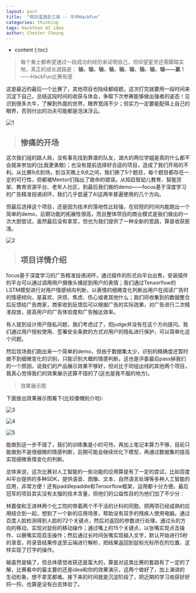 ```yaml
---
layout: post
title:  "佩剑温酒走江湖 -- 华中HackFun"
categories: thinking
tags: Hackthon AI idea
author: Chester Cheung
---
```



* content
{:toc}

> 每个勇士都希望通过一段成功的经历来证明自己，但仰望星空还需脚踏实地，真正的成长道路是：
**输、输、输、输、输、输、输、输、输——赢！**
——HackFun比赛有感

这是最近的最后一个比赛了，其他项目也陆续都结题，这次打完就要用一段时间来沉淀下自己，总结这段时间的收获与体会，争取下次参赛能够做出强者的姿态！见识到很多大牛，了解到外面的世界，眼界宽阔不少；但实力一定要能配得上自己的眼界，否则付出的功夫可能都是泡沫浮云。

![1](https://img-blog.csdnimg.cn/20190528210547152.jpg?x-oss-process=image/watermark,type_ZmFuZ3poZW5naGVpdGk,shadow_10,text_aHR0cHM6Ly9ibG9nLmNzZG4ubmV0L3dlaXhpbl80NDM5MDE0NQ==,size_16,color_FFFFFF,t_70)









> ## 惨痛的开场

这次我们组的路人局，没有事先找到靠谱的队友，湖大的两位学姐是真的什么都不会就来参加的(比我更勇敢)；也没有提前选择好合适的项目，造成了我们开局的不利。从比赛9点到场，到当天晚上9点之间，我们换了5个题目，每个题目都存在一定的可行性，但都被Mentor们指出了致命的错误。从知启智幼儿教育、智能货架、教育资源平台、老年人社区，到最后我们做的demo——focus基于深度学习的广告精准投递闭环，我们几乎尝遍了AI这两年普遍使用的几个方向。



但最后选择这个项目，还是因为技术的落地性比较强，在较短的时间内能跑出一个简单的demo，后期功能的拓展性很高，而且整体项目的商业模式是我们做出的一次大胆尝试，虽然最后没有拿奖，但也为我们提供了一种全新的思路，算是收获匪浅。


![2](https://img-blog.csdnimg.cn/20190528205457899.png?x-oss-process=image/watermark,type_ZmFuZ3poZW5naGVpdGk,shadow_10,text_aHR0cHM6Ly9ibG9nLmNzZG4ubmV0L3dlaXhpbl80NDM5MDE0NQ==,size_16,color_FFFFFF,t_70)

> ## 项目详情介绍

focus基于深度学习的广告精准投递闭环，通过插件的形式向平台出售，安装插件的平台可以通过调用用户摄像头捕捉到用户的表情；我们通过Tensorflow的LSTM模型进行对用户情感倾向判断，以表情的细微变化判断出用户在阅读广告时的情感倾向，是喜欢、厌烦、焦虑、伤心或者其他什么；我们将收集到的数据整合后反馈给广告商家，商家收到反馈后可以根据广告的实际效果，对广告进行二次精准投放，提高用户的广告体验度和广告触达效率。



有人提到设计用户隐私问题，我们考虑过了，但judge并没有在这个方向提问。我们通过用户授权使用、签署安全条款的方式对用户的隐私进行保护，可以简单化这个问题。



然后现场我们跑出来一个简单的demo，但由于数据集太少，识别的精确度还暂时做不到细微变化的识别，只能识别大概的情感判断。这也是评委最后pass掉我们的一个原因，说我们的产品展示效果不够好，但对比于同组出线的其他两个项目，我真心觉得我们的效果展示还算不错的了(这也是我不服的地方)。



> 效果展示图


下面放出效果展示图看下(比较傻帽别介哈):

![3](https://img-blog.csdnimg.cn/20190528211117660.png?x-oss-process=image/watermark,type_ZmFuZ3poZW5naGVpdGk,shadow_10,text_aHR0cHM6Ly9ibG9nLmNzZG4ubmV0L3dlaXhpbl80NDM5MDE0NQ==,size_16,color_FFFFFF,t_70)

![4](https://img-blog.csdnimg.cn/20190528211127382.png?x-oss-process=image/watermark,type_ZmFuZ3poZW5naGVpdGk,shadow_10,text_aHR0cHM6Ly9ibG9nLmNzZG4ubmV0L3dlaXhpbl80NDM5MDE0NQ==,size_16,color_FFFFFF,t_70)

![5](https://img-blog.csdnimg.cn/20190528211139359.png?x-oss-process=image/watermark,type_ZmFuZ3poZW5naGVpdGk,shadow_10,text_aHR0cHM6Ly9ibG9nLmNzZG4ubmV0L3dlaXhpbl80NDM5MDE0NQ==,size_16,color_FFFFFF,t_70)

能做到这一步不错了，我们的训练集是小的可怜，再加上笔记本算力不够，目前只能做到不是很细微的情感判断，后期可能会继续优化下模型，再通过数据集的提高实现细微表情变化的判断。



总体来说，这次比赛对人工智能的一些功能的应用算是有了一定的尝试，比如百度AI平台提供的多种SDK，提供语音、图像、文本、自然语言处理等多种人工智能的应用，非常方便！还有paddlepaddle和Tensorflow框架，运用都十分方便。最后冠军的项目其实没有太强的技术含量，但他们的公益性目的为他们加了不少分：



林嘉俊和王进林两个化工院的带着两个不干活的计科的同胞，把两项已经成熟的应用结合到一起，想到了一个新的应用场景，帮助没有双手的残疾人使用电脑。通过百度人脸检测得到人脸的72个关键点，然后对返回的参数进行处理，通过头的方向的移动，实现对鼠标的移动操作；通过嘴上的15个关键点，以张嘴实现点击操作、以撅嘴实现双击操作；然后通过长时间张嘴实现输入文字，默认开始进行5秒的录音，将录音结果传送至云端进行解析，把结果返回到鼠标光标所在的位置，这样实现了打字的操作。



输虽然是输了，但总体感觉收获还是蛮大的，算是对这类比赛的套路有了一定的了解，比赛看中的最主要的还是idea和你的效果演示，这两个做好了，加上演讲的生动形象，想不拿奖都难。接下来的时间就是沉淀阶段了，把近期的学习收获好好捋一捋，也算是没有白去体验了。
